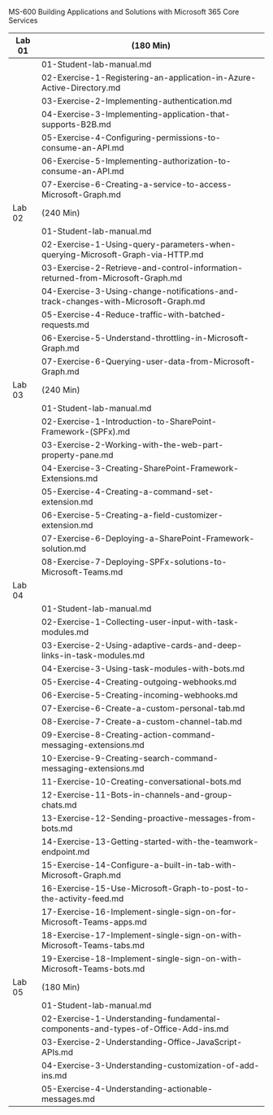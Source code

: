 MS-600
 Building Applications and Solutions with Microsoft 365 Core Services

| Lab 01 | (180 Min)                                                    |
| ------ | ------------------------------------------------------------ |
|        | 01-Student-lab-manual.md                                     |
|        | 02-Exercise-1-Registering-an-application-in-Azure-Active-Directory.md |
|        | 03-Exercise-2-Implementing-authentication.md                 |
|        | 04-Exercise-3-Implementing-application-that-supports-B2B.md  |
|        | 05-Exercise-4-Configuring-permissions-to-consume-an-API.md   |
|        | 06-Exercise-5-Implementing-authorization-to-consume-an-API.md |
|        | 07-Exercise-6-Creating-a-service-to-access-Microsoft-Graph.md |
| Lab 02 | (240 Min)                                                    |
|        | 01-Student-lab-manual.md                                     |
|        | 02-Exercise-1-Using-query-parameters-when-querying-Microsoft-Graph-via-HTTP.md |
|        | 03-Exercise-2-Retrieve-and-control-information-returned-from-Microsoft-Graph.md |
|        | 04-Exercise-3-Using-change-notifications-and-track-changes-with-Microsoft-Graph.md |
|        | 05-Exercise-4-Reduce-traffic-with-batched-requests.md        |
|        | 06-Exercise-5-Understand-throttling-in-Microsoft-Graph.md    |
|        | 07-Exercise-6-Querying-user-data-from-Microsoft-Graph.md     |
| Lab 03 | (240 Min)                                                    |
|        | 01-Student-lab-manual.md                                     |
|        | 02-Exercise-1-Introduction-to-SharePoint-Framework-(SPFx).md |
|        | 03-Exercise-2-Working-with-the-web-part-property-pane.md     |
|        | 04-Exercise-3-Creating-SharePoint-Framework-Extensions.md    |
|        | 05-Exercise-4-Creating-a-command-set-extension.md            |
|        | 06-Exercise-5-Creating-a-field-customizer-extension.md       |
|        | 07-Exercise-6-Deploying-a-SharePoint-Framework-solution.md   |
|        | 08-Exercise-7-Deploying-SPFx-solutions-to-Microsoft-Teams.md |
| Lab 04 |                                                              |
|        | 01-Student-lab-manual.md                                     |
|        | 02-Exercise-1-Collecting-user-input-with-task-modules.md     |
|        | 03-Exercise-2-Using-adaptive-cards-and-deep-links-in-task-modules.md |
|        | 04-Exercise-3-Using-task-modules-with-bots.md                |
|        | 05-Exercise-4-Creating-outgoing-webhooks.md                  |
|        | 06-Exercise-5-Creating-incoming-webhooks.md                  |
|        | 07-Exercise-6-Create-a-custom-personal-tab.md                |
|        | 08-Exercise-7-Create-a-custom-channel-tab.md                 |
|        | 09-Exercise-8-Creating-action-command-messaging-extensions.md |
|        | 10-Exercise-9-Creating-search-command-messaging-extensions.md |
|        | 11-Exercise-10-Creating-conversational-bots.md               |
|        | 12-Exercise-11-Bots-in-channels-and-group-chats.md           |
|        | 13-Exercise-12-Sending-proactive-messages-from-bots.md       |
|        | 14-Exercise-13-Getting-started-with-the-teamwork-endpoint.md |
|        | 15-Exercise-14-Configure-a-built-in-tab-with-Microsoft-Graph.md |
|        | 16-Exercise-15-Use-Microsoft-Graph-to-post-to-the-activity-feed.md |
|        | 17-Exercise-16-Implement-single-sign-on-for-Microsoft-Teams-apps.md |
|        | 18-Exercise-17-Implement-single-sign-on-with-Microsoft-Teams-tabs.md |
|        | 19-Exercise-18-Implement-single-sign-on-with-Microsoft-Teams-bots.md |
| Lab 05 | (180 Min)                                                    |
|        | 01-Student-lab-manual.md                                     |
|        | 02-Exercise-1-Understanding-fundamental-components-and-types-of-Office-Add-ins.md |
|        | 03-Exercise-2-Understanding-Office-JavaScript-APIs.md        |
|        | 04-Exercise-3-Understanding-customization-of-add-ins.md      |
|        | 05-Exercise-4-Understanding-actionable-messages.md           |
